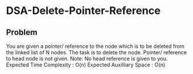 # DSA-Delete-Pointer-Reference
## Problem
You are given a pointer/ reference to the node which is to be deleted from the linked list of N nodes. The task is to delete the node. Pointer/ reference to head node is not given. Note: No head reference is given to you. Expected Time Complexity : O(n) Expected Auxilliary Space : O(n)
